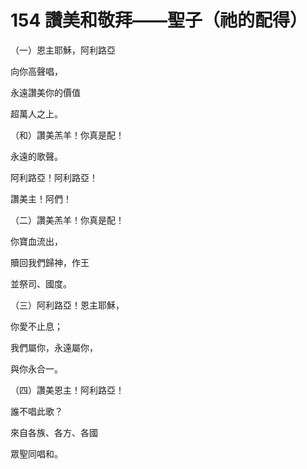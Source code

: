 # 154 讚美和敬拜——聖子（祂的配得）

（一）恩主耶穌，阿利路亞

向你高聲唱，

永遠讚美你的價值

超萬人之上。

（和）讚美羔羊！你真是配！

永遠的歌聲。

阿利路亞！阿利路亞！

讚美主！阿們！

（二）讚美羔羊！你真是配！

你寶血流出，

贖回我們歸神，作王

並祭司、國度。

（三）阿利路亞！恩主耶穌，

你愛不止息；

我們屬你，永遠屬你，

與你永合一。

（四）讚美恩主！阿利路亞！

誰不唱此歌？

來自各族、各方、各國

眾聖同唱和。

